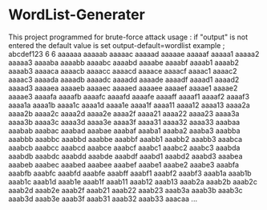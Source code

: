# WordList-Generater
This project programmed for brute-force attack
usage : <characters> <min> <max> <output>
if "output" is not entered the default value is set
output-default=wordlist
example ;
abcdef123 6 6
aaaaaa
aaaaab
aaaaac
aaaaad
aaaaae
aaaaaf
aaaaa1
aaaaa2
aaaaa3
aaaaba
aaaabb
aaaabc
aaaabd
aaaabe
aaaabf
aaaab1
aaaab2
aaaab3
aaaaca
aaaacb
aaaacc
aaaacd
aaaace
aaaacf
aaaac1
aaaac2
aaaac3
aaaada
aaaadb
aaaadc
aaaadd
aaaade
aaaadf
aaaad1
aaaad2
aaaad3
aaaaea
aaaaeb
aaaaec
aaaaed
aaaaee
aaaaef
aaaae1
aaaae2
aaaae3
aaaafa
aaaafb
aaaafc
aaaafd
aaaafe
aaaaff
aaaaf1
aaaaf2
aaaaf3
aaaa1a
aaaa1b
aaaa1c
aaaa1d
aaaa1e
aaaa1f
aaaa11
aaaa12
aaaa13
aaaa2a
aaaa2b
aaaa2c
aaaa2d
aaaa2e
aaaa2f
aaaa21
aaaa22
aaaa23
aaaa3a
aaaa3b
aaaa3c
aaaa3d
aaaa3e
aaaa3f
aaaa31
aaaa32
aaaa33
aaabaa
aaabab
aaabac
aaabad
aaabae
aaabaf
aaaba1
aaaba2
aaaba3
aaabba
aaabbb
aaabbc
aaabbd
aaabbe
aaabbf
aaabb1
aaabb2
aaabb3
aaabca
aaabcb
aaabcc
aaabcd
aaabce
aaabcf
aaabc1
aaabc2
aaabc3
aaabda
aaabdb
aaabdc
aaabdd
aaabde
aaabdf
aaabd1
aaabd2
aaabd3
aaabea
aaabeb
aaabec
aaabed
aaabee
aaabef
aaabe1
aaabe2
aaabe3
aaabfa
aaabfb
aaabfc
aaabfd
aaabfe
aaabff
aaabf1
aaabf2
aaabf3
aaab1a
aaab1b
aaab1c
aaab1d
aaab1e
aaab1f
aaab11
aaab12
aaab13
aaab2a
aaab2b
aaab2c
aaab2d
aaab2e
aaab2f
aaab21
aaab22
aaab23
aaab3a
aaab3b
aaab3c
aaab3d
aaab3e
aaab3f
aaab31
aaab32
aaab33
aaacaa
...
